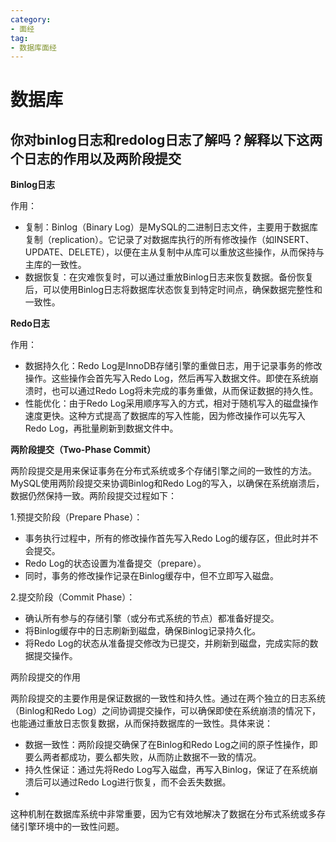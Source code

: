 ```yaml
---
category: 
- 面经
tag:
- 数据库面经
---
```


# 数据库

## 你对binlog日志和redolog日志了解吗？解释以下这两个日志的作用以及两阶段提交

**Binlog日志**

作用：

- 复制：Binlog（Binary Log）是MySQL的二进制日志文件，主要用于数据库复制（replication）。它记录了对数据库执行的所有修改操作（如INSERT、UPDATE、DELETE），以便在主从复制中从库可以重放这些操作，从而保持与主库的一致性。
- 数据恢复：在灾难恢复时，可以通过重放Binlog日志来恢复数据。备份恢复后，可以使用Binlog日志将数据库状态恢复到特定时间点，确保数据完整性和一致性。

**Redo日志**

作用：

- 数据持久化：Redo Log是InnoDB存储引擎的重做日志，用于记录事务的修改操作。这些操作会首先写入Redo Log，然后再写入数据文件。即使在系统崩溃时，也可以通过Redo Log将未完成的事务重做，从而保证数据的持久性。
- 性能优化：由于Redo Log采用顺序写入的方式，相对于随机写入的磁盘操作速度更快。这种方式提高了数据库的写入性能，因为修改操作可以先写入Redo Log，再批量刷新到数据文件中。

**两阶段提交（Two-Phase Commit）**

两阶段提交是用来保证事务在分布式系统或多个存储引擎之间的一致性的方法。MySQL使用两阶段提交来协调Binlog和Redo Log的写入，以确保在系统崩溃后，数据仍然保持一致。两阶段提交过程如下：

1.预提交阶段（Prepare Phase）：

- 事务执行过程中，所有的修改操作首先写入Redo Log的缓存区，但此时并不会提交。
- Redo Log的状态设置为准备提交（prepare）。
- 同时，事务的修改操作记录在Binlog缓存中，但不立即写入磁盘。

2.提交阶段（Commit Phase）：

- 确认所有参与的存储引擎（或分布式系统的节点）都准备好提交。
- 将Binlog缓存中的日志刷新到磁盘，确保Binlog记录持久化。
- 将Redo Log的状态从准备提交修改为已提交，并刷新到磁盘，完成实际的数据提交操作。

两阶段提交的作用

两阶段提交的主要作用是保证数据的一致性和持久性。通过在两个独立的日志系统（Binlog和Redo Log）之间协调提交操作，可以确保即使在系统崩溃的情况下，也能通过重放日志恢复数据，从而保持数据库的一致性。具体来说：

- 数据一致性：两阶段提交确保了在Binlog和Redo Log之间的原子性操作，即要么两者都成功，要么都失败，从而防止数据不一致的情况。
- 持久性保证：通过先将Redo Log写入磁盘，再写入Binlog，保证了在系统崩溃后可以通过Redo Log进行恢复，而不会丢失数据。
- 
这种机制在数据库系统中非常重要，因为它有效地解决了数据在分布式系统或多存储引擎环境中的一致性问题。
